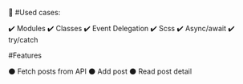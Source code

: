 :wrench: #Used cases:

:heavy_check_mark: Modules
:heavy_check_mark: Classes
:heavy_check_mark: Event Delegation
:heavy_check_mark: Scss
:heavy_check_mark: Async/await
:heavy_check_mark: try/catch

#Features

:black_circle: Fetch posts from API
:black_circle: Add post 
:black_circle: Read post detail
